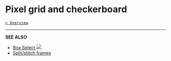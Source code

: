 # Pixel grid and checkerboard

[`< Overview`](./README.md)

<!-- TODO -->

---

**SEE ALSO**

* [Box Select](./sel-area-tools.md#box-select) ![](https://raw.githubusercontent.com/jbunke/stipple-effect/master/res/icons/box_select.png)
* [Split/stitch frames](./sizing.md#splitstitch-frames)
